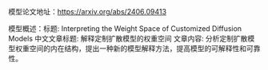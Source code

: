 模型论文地址：https://arxiv.org/abs/2406.09413

模型概述：标题: Interpreting the Weight Space of Customized Diffusion Models
中文文章标题: 解释定制扩散模型的权重空间
文章内容: 分析定制扩散模型权重空间的内在结构，提出一种新的模型解释方法，提高模型的可解释性和可靠性。
